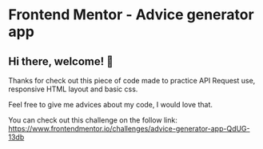 # Frontend Mentor - Advice generator app

## Hi there, welcome! 👋

Thanks for check out this piece of code made to practice API Request use, responsive HTML layout and basic css.



Feel free to give me advices about my code, I would love that.

 

You can check out this challenge on the follow link: https://www.frontendmentor.io/challenges/advice-generator-app-QdUG-13db

